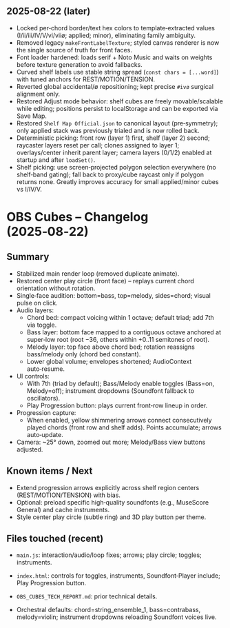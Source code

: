 ## 2025-08-22 (later)

- Locked per‑chord border/text hex colors to template‑extracted values (I/ii/iii/IV/V/vi/viiø; applied; minor), eliminating family ambiguity.
- Removed legacy `makeFrontLabelTexture`; styled canvas renderer is now the single source of truth for front faces.
- Font loader hardened: loads serif + Noto Music and waits on weights before texture generation to avoid fallbacks.
- Curved shelf labels use stable string spread (`const chars = [...word]`) with tuned anchors for REST/MOTION/TENSION.
- Reverted global accidental/ø repositioning; kept precise `#ivø` surgical alignment only.
- Restored Adjust mode behavior: shelf cubes are freely movable/scalable while editing; positions persist to localStorage and can be exported via Save Map.
- Restored `Shelf Map Official.json` to canonical layout (pre‑symmetry); only applied stack was previously trialed and is now rolled back.
- Deterministic picking: front row (layer 1) first, shelf (layer 2) second; raycaster layers reset per call; clones assigned to layer 1; overlays/center inherit parent layer; camera layers (0/1/2) enabled at startup and after `loadSet()`.
- Shelf picking: use screen‑projected polygon selection everywhere (no shelf‑band gating); fall back to proxy/cube raycast only if polygon returns none. Greatly improves accuracy for small applied/minor cubes vs I/IV/V.

# OBS Cubes – Changelog (2025‑08‑22)

## Summary
- Stabilized main render loop (removed duplicate animate).
- Restored center play circle (front face) – replays current chord orientation without rotation.
- Single‑face audition: bottom=bass, top=melody, sides=chord; visual pulse on click.
- Audio layers:
  - Chord bed: compact voicing within 1 octave; default triad; add 7th via toggle.
  - Bass layer: bottom face mapped to a contiguous octave anchored at super‑low root (root −36, others within +0..11 semitones of root).
  - Melody layer: top face above chord bed; rotation reassigns bass/melody only (chord bed constant).
  - Lower global volume; envelopes shortened; AudioContext auto‑resume.
- UI controls:
  - With 7th (triad by default); Bass/Melody enable toggles (Bass=on, Melody=off); instrument dropdowns (Soundfont fallback to oscillators).
  - Play Progression button: plays current front‑row lineup in order.
- Progression capture:
  - When enabled, yellow shimmering arrows connect consecutively played chords (front row and shelf adds). Points accumulate; arrows auto‑update.
- Camera: ~25° down, zoomed out more; Melody/Bass view buttons adjusted.

## Known items / Next
- Extend progression arrows explicitly across shelf region centers (REST/MOTION/TENSION) with bias.
- Optional: preload specific high‑quality soundfonts (e.g., MuseScore General) and cache instruments.
- Style center play circle (subtle ring) and 3D play button per theme.

## Files touched (recent)
- `main.js`: interaction/audio/loop fixes; arrows; play circle; toggles; instruments.
- `index.html`: controls for toggles, instruments, Soundfont‑Player include; Play Progression button.
- `OBS_CUBES_TECH_REPORT.md`: prior technical details.

- Orchestral defaults: chord=string_ensemble_1, bass=contrabass, melody=violin; instrument dropdowns reloading Soundfont voices live.
